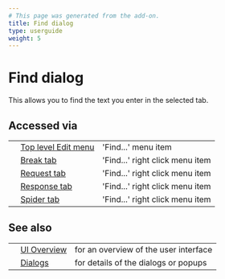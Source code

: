 ```yaml
---
# This page was generated from the add-on.
title: Find dialog
type: userguide
weight: 5
---
```


# Find dialog

This allows you to find the text you enter in the selected tab.

## Accessed via

|     |                                                      |                                 |
| --- | ---------------------------------------------------- | ------------------------------- |
|     | [Top level Edit menu](/docs/desktop/ui/tlmenu/edit/) | 'Find...' menu item             |
|     | [Break tab](/docs/desktop/ui/tabs/break/)            | 'Find...' right click menu item |
|     | [Request tab](/docs/desktop/ui/tabs/request/)        | 'Find...' right click menu item |
|     | [Response tab](/docs/desktop/ui/tabs/response/)      | 'Find...' right click menu item |
|     | [Spider tab](/docs/desktop/ui/tabs/spider/)          | 'Find...' right click menu item |

## See also

|     |                                      |                                       |
| --- | ------------------------------------ | ------------------------------------- |
|     | [UI Overview](/docs/desktop/ui/)     | for an overview of the user interface |
|     | [Dialogs](/docs/desktop/ui/dialogs/) | for details of the dialogs or popups  |
